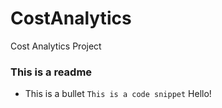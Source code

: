 # CostAnalytics
Cost Analytics Project
### This is a readme
* This is a bullet
``` This is a code snippet ```
Hello!
